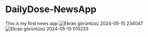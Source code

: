 # DailyDose-NewsApp
This is my first news app
![Ekran görüntüsü 2024-05-15 234047](https://github.com/OmerFarukKarakoy/DailyDose-NewsApp/assets/156546037/91720121-f93c-455f-80eb-c27f60db7952)
![Ekran görüntüsü 2024-05-15 010233](https://github.com/OmerFarukKarakoy/DailyDose-NewsApp/assets/156546037/9e520c23-039e-4e33-a695-b6b94b50baa7)
